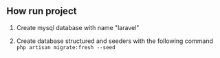 ## How run project

1. Create mysql database with name "laravel"

2. Create database structured and seeders with the following command `php artisan migrate:fresh --seed`







